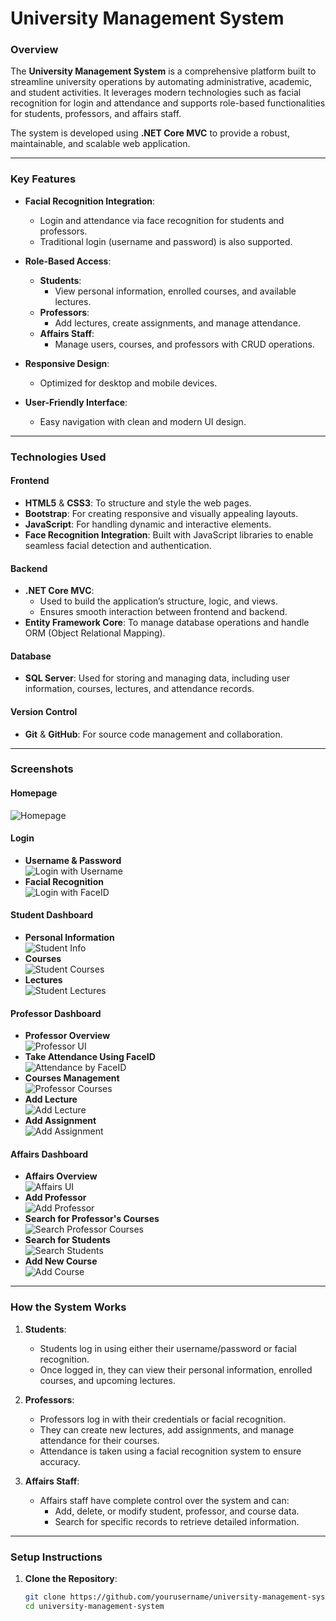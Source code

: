 # **University Management System**

### **Overview**
The **University Management System** is a comprehensive platform built to streamline university operations by automating administrative, academic, and student activities. It leverages modern technologies such as facial recognition for login and attendance and supports role-based functionalities for students, professors, and affairs staff.

The system is developed using **.NET Core MVC** to provide a robust, maintainable, and scalable web application.

---

### **Key Features**
- **Facial Recognition Integration**:
  - Login and attendance via face recognition for students and professors.
  - Traditional login (username and password) is also supported.
  
- **Role-Based Access**:
  - **Students**:
    - View personal information, enrolled courses, and available lectures.
  - **Professors**:
    - Add lectures, create assignments, and manage attendance.
  - **Affairs Staff**:
    - Manage users, courses, and professors with CRUD operations.
  
- **Responsive Design**:
  - Optimized for desktop and mobile devices.

- **User-Friendly Interface**:
  - Easy navigation with clean and modern UI design.

---

### **Technologies Used**

#### **Frontend**
- **HTML5** & **CSS3**: To structure and style the web pages.
- **Bootstrap**: For creating responsive and visually appealing layouts.
- **JavaScript**: For handling dynamic and interactive elements.
- **Face Recognition Integration**: Built with JavaScript libraries to enable seamless facial detection and authentication.

#### **Backend**
- **.NET Core MVC**:
  - Used to build the application’s structure, logic, and views.
  - Ensures smooth interaction between frontend and backend.
- **Entity Framework Core**: To manage database operations and handle ORM (Object Relational Mapping).

#### **Database**
- **SQL Server**: Used for storing and managing data, including user information, courses, lectures, and attendance records.

#### **Version Control**
- **Git** & **GitHub**: For source code management and collaboration.

---

### **Screenshots**

#### Homepage
![Homepage](website-home-page.jpg)

#### Login
- **Username & Password**  
  ![Login with Username](log-in-with-username-pass.jpg)  
- **Facial Recognition**  
  ![Login with FaceID](log-in-faceid.jpg)  

#### Student Dashboard
- **Personal Information**  
  ![Student Info](stu-info.jpg)  
- **Courses**  
  ![Student Courses](stu-courses.jpg)  
- **Lectures**  
  ![Student Lectures](stu-lec.jpg)  

#### Professor Dashboard
- **Professor Overview**  
  ![Professor UI](doc-ui.jpg)  
- **Take Attendance Using FaceID**  
  ![Attendance by FaceID](doc-take-attendance-by-faceid.jpg)  
- **Courses Management**  
  ![Professor Courses](doc-courses.jpg)  
- **Add Lecture**  
  ![Add Lecture](doc-add-lec.jpg)  
- **Add Assignment**  
  ![Add Assignment](doc-add-assignment.jpg)  

#### Affairs Dashboard
- **Affairs Overview**  
  ![Affairs UI](affairs-ui.jpg)  
- **Add Professor**  
  ![Add Professor](affairs-add-doc.jpg)  
- **Search for Professor's Courses**  
  ![Search Professor Courses](affairs-search-doc-courses.jpg)  
- **Search for Students**  
  ![Search Students](affairs-search-stu.jpg)  
- **Add New Course**  
  ![Add Course](affairs-add-course.jpg)  

---

### **How the System Works**

1. **Students**:
   - Students log in using either their username/password or facial recognition.
   - Once logged in, they can view their personal information, enrolled courses, and upcoming lectures.

2. **Professors**:
   - Professors log in with their credentials or facial recognition.
   - They can create new lectures, add assignments, and manage attendance for their courses.
   - Attendance is taken using a facial recognition system to ensure accuracy.

3. **Affairs Staff**:
   - Affairs staff have complete control over the system and can:
     - Add, delete, or modify student, professor, and course data.
     - Search for specific records to retrieve detailed information.

---

### **Setup Instructions**

1. **Clone the Repository**:
   ```bash
   git clone https://github.com/yourusername/university-management-system.git
   cd university-management-system
